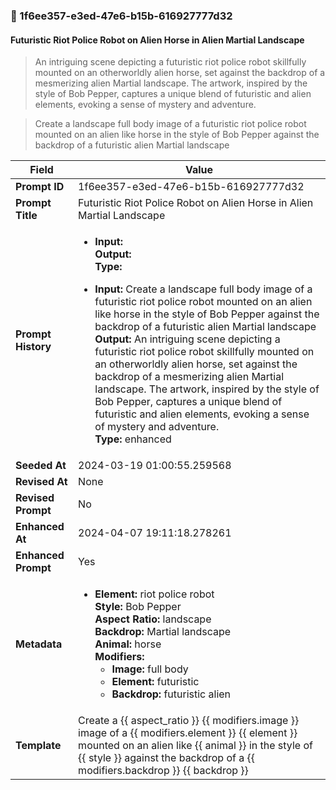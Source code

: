 

### 📜 1f6ee357-e3ed-47e6-b15b-616927777d32

#### Futuristic Riot Police Robot on Alien Horse in Alien Martial Landscape

> An intriguing scene depicting a futuristic riot police robot skillfully mounted on an otherworldly alien horse, set against the backdrop of a mesmerizing alien Martial landscape. The artwork, inspired by the style of Bob Pepper, captures a unique blend of futuristic and alien elements, evoking a sense of mystery and adventure.

> Create a landscape full body image of a futuristic riot police robot mounted on an alien like horse in the style of Bob Pepper against the backdrop of a futuristic alien Martial landscape

| Field          | Value                                                                                                                                                                      |
|----------------|----------------------------------------------------------------------------------------------------------------------------------------------------------------------------|
| **Prompt ID**  | 1f6ee357-e3ed-47e6-b15b-616927777d32                                                                                                                                                            |
| **Prompt Title**  | Futuristic Riot Police Robot on Alien Horse in Alien Martial Landscape                                                                                                                                                            |
| **Prompt History** | <ul><li>**Input:**  <br> **Output:**  <br> **Type:** </li></ul><ul><li>**Input:** Create a landscape full body image of a futuristic riot police robot mounted on an alien like horse in the style of Bob Pepper against the backdrop of a futuristic alien Martial landscape <br> **Output:** An intriguing scene depicting a futuristic riot police robot skillfully mounted on an otherworldly alien horse, set against the backdrop of a mesmerizing alien Martial landscape. The artwork, inspired by the style of Bob Pepper, captures a unique blend of futuristic and alien elements, evoking a sense of mystery and adventure. <br> **Type:** enhanced</li></ul> |
| **Seeded At** | 2024-03-19 01:00:55.259568                                                                                                                                                   |
| **Revised At** | None                                                                                                                                                   |
| **Revised Prompt** | No                                                                                                                                                                      |
| **Enhanced At** | 2024-04-07 19:11:18.278261                                                                                                                                                  |
| **Enhanced Prompt** | Yes                                                                                                                                                                    |
| **Metadata**   | <ul><li>**Element:** riot police robot <br> **Style:** Bob Pepper <br> **Aspect Ratio:** landscape <br> **Backdrop:** Martial landscape <br> **Animal:** horse <br> **Modifiers:**<ul><li>**Image:** full body</li><li>**Element:** futuristic</li><li>**Backdrop:** futuristic alien</li></ul></li></ul> |
| **Template**   | Create a {{ aspect_ratio }} {{ modifiers.image }} image of a {{ modifiers.element }} {{ element }} mounted on an alien like {{ animal }} in the style of {{ style }} against the backdrop of a {{ modifiers.backdrop }} {{ backdrop }}                                                                                                                                           |


